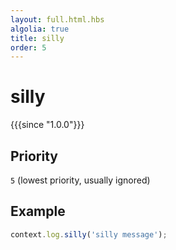 ```yaml
---
layout: full.html.hbs
algolia: true
title: silly
order: 5
---
```


# silly

{{{since "1.0.0"}}}

## Priority

`5` (lowest priority, usually ignored)

## Example

```js
context.log.silly('silly message');
```
